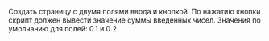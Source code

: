Создать страницу с двумя полями ввода и кнопкой. По нажатию кнопки скрипт
 должен вывести значение суммы введенных чисел. Значения по умолчанию для
 полей: 0.1 и 0.2.
